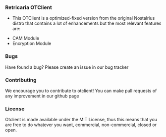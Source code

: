 ### Retricaria OTClient
- This OTClient is a optimized-fixed version from the original Nostalrius distro that contains a lot of enhancements but the most relevant features are:
* CAM Module
* Encryption Module

### Bugs

Have found a bug? Please create an issue in our bug tracker

### Contributing

We encourage you to contribute to otclient! You can make pull requests of any improvement in our github page

### License

Otclient is made available under the MIT License, thus this means that you are free
to do whatever you want, commercial, non-commercial, closed or open.
